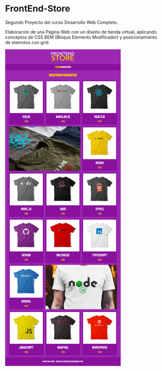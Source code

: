 # FrontEnd-Store

Segundo Proyecto del curso Desarrollo Web Completo.

Elaboración de una Página Web con un diseño de tienda virtual,
aplicando conceptos de CSS BEM (Bloque Elemento Modificador) y
posicionamiento de elemntos con grid.

![alt text](https://github.com/Nisanech/FrontEnd-Store/blob/main/index.jpg)
